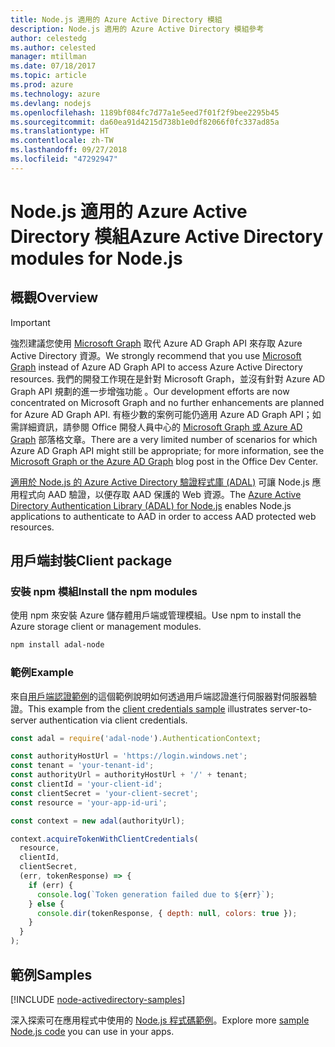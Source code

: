 ```yaml
---
title: Node.js 適用的 Azure Active Directory 模組
description: Node.js 適用的 Azure Active Directory 模組參考
author: celestedg
ms.author: celested
manager: mtillman
ms.date: 07/18/2017
ms.topic: article
ms.prod: azure
ms.technology: azure
ms.devlang: nodejs
ms.openlocfilehash: 1189bf084fc7d77a1e5eed7f01f2f9bee2295b45
ms.sourcegitcommit: da60ea91d4215d738b1e0df82066f0fc337ad85a
ms.translationtype: HT
ms.contentlocale: zh-TW
ms.lasthandoff: 09/27/2018
ms.locfileid: "47292947"
---
```

# <a name="azure-active-directory-modules-for-nodejs"></a><span data-ttu-id="be53f-103">Node.js 適用的 Azure Active Directory 模組</span><span class="sxs-lookup"><span data-stu-id="be53f-103">Azure Active Directory modules for Node.js</span></span>

## <a name="overview"></a><span data-ttu-id="be53f-104">概觀</span><span class="sxs-lookup"><span data-stu-id="be53f-104">Overview</span></span>

> [!IMPORTANT]
> <span data-ttu-id="be53f-105">強烈建議您使用 [Microsoft Graph](https://graph.microsoft.io/) 取代 Azure AD Graph API 來存取 Azure Active Directory 資源。</span><span class="sxs-lookup"><span data-stu-id="be53f-105">We strongly recommend that you use [Microsoft Graph](https://graph.microsoft.io/) instead of Azure AD Graph API to access Azure Active Directory resources.</span></span> <span data-ttu-id="be53f-106">我們的開發工作現在是針對 Microsoft Graph，並沒有針對 Azure AD Graph API 規劃的進一步增強功能 。</span><span class="sxs-lookup"><span data-stu-id="be53f-106">Our development efforts are now concentrated on Microsoft Graph and no further enhancements are planned for Azure AD Graph API.</span></span> <span data-ttu-id="be53f-107">有極少數的案例可能仍適用 Azure AD Graph API；如需詳細資訊，請參閱 Office 開發人員中心的 [Microsoft Graph 或 Azure AD Graph](https://dev.office.com/blogs/microsoft-graph-or-azure-ad-graph) 部落格文章。</span><span class="sxs-lookup"><span data-stu-id="be53f-107">There are a very limited number of scenarios for which Azure AD Graph API might still be appropriate; for more information, see the [Microsoft Graph or the Azure AD Graph](https://dev.office.com/blogs/microsoft-graph-or-azure-ad-graph) blog post in the Office Dev Center.</span></span>

<span data-ttu-id="be53f-108">[適用於 Node.js 的 Azure Active Directory 驗證程式庫 (ADAL)](https://www.npmjs.com/package/adal-node) 可讓 Node.js 應用程式向 AAD 驗證，以便存取 AAD 保護的 Web 資源。</span><span class="sxs-lookup"><span data-stu-id="be53f-108">The [Azure Active Directory Authentication Library (ADAL) for Node.js](https://www.npmjs.com/package/adal-node) enables Node.js applications to authenticate to AAD in order to access AAD protected web resources.</span></span>

## <a name="client-package"></a><span data-ttu-id="be53f-109">用戶端封裝</span><span class="sxs-lookup"><span data-stu-id="be53f-109">Client package</span></span>

### <a name="install-the-npm-modules"></a><span data-ttu-id="be53f-110">安裝 npm 模組</span><span class="sxs-lookup"><span data-stu-id="be53f-110">Install the npm modules</span></span>

<span data-ttu-id="be53f-111">使用 npm 來安裝 Azure 儲存體用戶端或管理模組。</span><span class="sxs-lookup"><span data-stu-id="be53f-111">Use npm to install the Azure storage client or management modules.</span></span>

```bash
npm install adal-node
```   

### <a name="example"></a><span data-ttu-id="be53f-112">範例</span><span class="sxs-lookup"><span data-stu-id="be53f-112">Example</span></span>

<span data-ttu-id="be53f-113">來自[用戶端認證範例](https://github.com/MSOpenTech/azure-activedirectory-library-for-nodejs/blob/master/sample/client-credentials-sample.js)的這個範例說明如何透過用戶端認證進行伺服器對伺服器驗證。</span><span class="sxs-lookup"><span data-stu-id="be53f-113">This example from the [client credentials sample](https://github.com/MSOpenTech/azure-activedirectory-library-for-nodejs/blob/master/sample/client-credentials-sample.js) illustrates server-to-server authentication via client credentials.</span></span>

```javascript
const adal = require('adal-node').AuthenticationContext;

const authorityHostUrl = 'https://login.windows.net';
const tenant = 'your-tenant-id';
const authorityUrl = authorityHostUrl + '/' + tenant;
const clientId = 'your-client-id';
const clientSecret = 'your-client-secret';
const resource = 'your-app-id-uri';

const context = new adal(authorityUrl);

context.acquireTokenWithClientCredentials(
  resource,
  clientId,
  clientSecret,
  (err, tokenResponse) => {
    if (err) {
      console.log(`Token generation failed due to ${err}`);
    } else {
      console.dir(tokenResponse, { depth: null, colors: true });
    }
  }
);
```

## <a name="samples"></a><span data-ttu-id="be53f-114">範例</span><span class="sxs-lookup"><span data-stu-id="be53f-114">Samples</span></span>

[!INCLUDE [node-activedirectory-samples](../docs-ref-conceptual/includes/activedirectory-samples.md)]

<span data-ttu-id="be53f-115">深入探索可在應用程式中使用的 [Node.js 程式碼範例](https://azure.microsoft.com/resources/samples/?platform=nodejs)。</span><span class="sxs-lookup"><span data-stu-id="be53f-115">Explore more [sample Node.js code](https://azure.microsoft.com/resources/samples/?platform=nodejs) you can use in your apps.</span></span>
